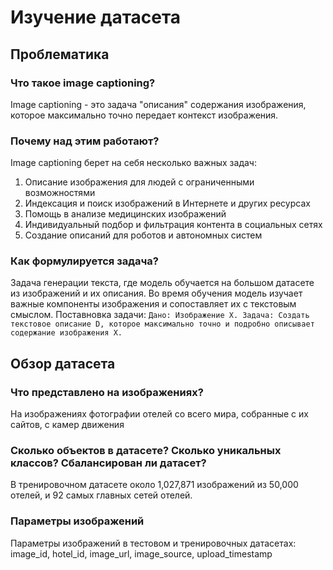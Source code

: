 # Изучение датасета
## Проблематика
### Что такое image captioning?
Image captioning - это задача "описания" содержания изображения, которое максимально точно передает контекст изображения.
### Почему над этим работают?
Image captioning берет на себя несколько важных задач:
1. Описание изображения для людей с ограниченными возможностями
2. Индексация и поиск изображений в Интернете и других ресурсах
3. Помощь в анализе медицинских изображений
4. Индивидуальный подбор и фильтрация контента в социальных сетях
5. Создание описаний для роботов и автономных систем
### Как формулируется задача?
Задача генерации текста, где модель обучается на большом датасете из изображений и их описания. Во время обучения модель изучает важные компоненты изображения и сопоставляет их с текстовым смыслом. Поставновка задачи: 
```Дано: Изображение Х. Задача: Создать текстовое описание D, которое максимально точно и подробно описывает содержание изображения Х.```

## Обзор датасета
### Что представлено на изображениях?
На изображениях фотографии отелей со всего мира, собранные с их сайтов, с камер движения 
### Сколько объектов в датасете? Сколько уникальных классов? Сбалансирован ли датасет?
В тренировочном датасете около 1,027,871 изображений из 50,000 отелей, и 92 самых главных сетей отелей.
### Параметры изображений
Параметры изображений в тестовом и тренировочных датасетах: image_id, hotel_id, image_url, image_source, upload_timestamp